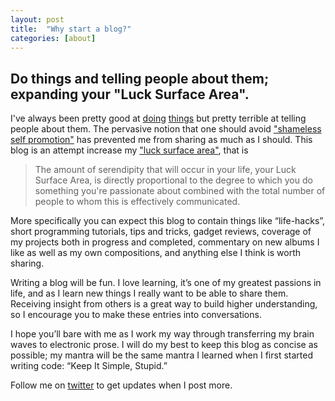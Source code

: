 ```yaml
---
layout: post
title:  "Why start a blog?"
categories: [about]
---
```


Do things and telling people about them; expanding your "Luck Surface Area".
---------------------------------------------------------------------------


I've always been pretty good at [doing](/portfolio) [things](/music) but pretty terrible at telling
people about them. The pervasive notion that one should avoid ["shameless self promotion"](http://www.inc.com/kevin-daum/why-you-should-be-a-shameless-self-promoter.html) has prevented me from sharing as much as I should. 
This blog is an attempt
increase my ["luck surface
area"](http://www.codusoperandi.com/posts/increasing-your-luck-surface-area),
that is 
>The amount of serendipity that will occur in your life, your Luck
>Surface Area, is directly proportional to the degree to which you do something
>you're passionate about combined with the total number of people to whom this is
>effectively communicated.

More specifically you can expect this blog to contain things like “life-hacks”, short programming tutorials, tips and tricks, gadget reviews, coverage of my projects both in progress and completed, commentary on new albums I like as well as my own compositions, and anything else I think is worth sharing.

Writing a blog will be fun. I love learning, it’s one of my greatest passions in life, and as I learn new things I really want to be able to share them. Receiving insight from others is a great way to build higher understanding, so I encourage you to make these entries into conversations.

I hope you’ll bare with me as I work my way through transferring my brain waves to electronic prose. I will do my best to keep this blog as concise as possible; my mantra will be the same mantra I learned when I first started writing code: “Keep It Simple, Stupid.”

Follow me on [twitter](twitter.com/jeff_kile) to get updates when I post more.


